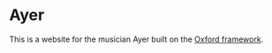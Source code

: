# Ayer
This is a website for the musician Ayer built on the [Oxford framework](https://github.com/DeepFocus/oxford).

